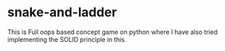 # snake-and-ladder
This is Full oops based concept game on python where I have also tried implementing the SOLID principle in this.

